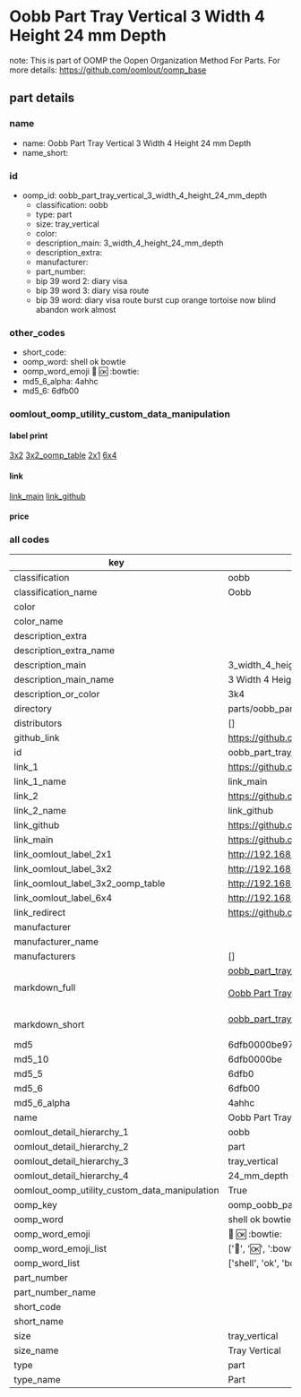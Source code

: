 # Oobb Part Tray Vertical 3 Width 4 Height 24 mm Depth  

note: This is part of OOMP the Oopen Organization Method For Parts. For more details: https://github.com/oomlout/oomp_base

##  part details
  







### name
* name: Oobb Part Tray Vertical 3 Width 4 Height 24 mm Depth
* name_short: 
### id
* oomp_id: oobb_part_tray_vertical_3_width_4_height_24_mm_depth
  * classification: oobb
  * type: part
  * size: tray_vertical
  * color: 
  * description_main: 3_width_4_height_24_mm_depth
  * description_extra: 
  * manufacturer: 
  * part_number: 
  * bip 39 word 2: diary visa
  * bip 39 word 3: diary visa route
  * bip 39 word: diary visa route burst cup orange tortoise now blind abandon work almost

### other_codes
* short_code: 
* oomp_word: shell ok bowtie
* oomp_word_emoji :shell: :ok: :bowtie:
* md5_6_alpha: 4ahhc
* md5_6: 6dfb00






### oomlout_oomp_utility_custom_data_manipulation
#### label print
[3x2](http://192.168.1.245:1112/?label=oomp%204ahhc)
[3x2_oomp_table](http://192.168.1.108:1112/?label=oomp%204ahhc)
[2x1](http://192.168.1.242:1112/?label=oomp%204ahhc)
[6x4](http://192.168.1.55:1112/?label=oomp%204ahhc)    

#### link

[link_main](https://github.com/oomlout/oomlout_oomp_version_1_messy/tree/main/parts/oobb_part_tray_vertical_3_width_4_height_24_mm_depth) [link_github](https://github.com/oomlout/oomlout_oomp_version_1_messy/tree/main/parts/oobb_part_tray_vertical_3_width_4_height_24_mm_depth)                             

#### price







### all codes 
| key | value |  
| --- | --- |  
| classification | oobb |  
| classification_name | Oobb |  
| color |  |  
| color_name |  |  
| description_extra |  |  
| description_extra_name |  |  
| description_main | 3_width_4_height_24_mm_depth |  
| description_main_name | 3 Width 4 Height 24 mm Depth |  
| description_or_color | 3k4 |  
| directory | parts/oobb_part_tray_vertical_3_width_4_height_24_mm_depth |  
| distributors | [] |  
| github_link | https://github.com/oomlout/oomlout_oomp_part_src/tree/main/parts/oobb_part_tray_vertical_3_width_4_height_24_mm_depth |  
| id | oobb_part_tray_vertical_3_width_4_height_24_mm_depth |  
| link_1 | https://github.com/oomlout/oomlout_oomp_version_1_messy/tree/main/parts/oobb_part_tray_vertical_3_width_4_height_24_mm_depth |  
| link_1_name | link_main |  
| link_2 | https://github.com/oomlout/oomlout_oomp_version_1_messy/tree/main/parts/oobb_part_tray_vertical_3_width_4_height_24_mm_depth |  
| link_2_name | link_github |  
| link_github | https://github.com/oomlout/oomlout_oomp_version_1_messy/tree/main/parts/oobb_part_tray_vertical_3_width_4_height_24_mm_depth |  
| link_main | https://github.com/oomlout/oomlout_oomp_version_1_messy/tree/main/parts/oobb_part_tray_vertical_3_width_4_height_24_mm_depth |  
| link_oomlout_label_2x1 | http://192.168.1.242:1112/?label=oomp%204ahhc |  
| link_oomlout_label_3x2 | http://192.168.1.245:1112/?label=oomp%204ahhc |  
| link_oomlout_label_3x2_oomp_table | http://192.168.1.108:1112/?label=oomp%204ahhc |  
| link_oomlout_label_6x4 | http://192.168.1.55:1112/?label=oomp%204ahhc |  
| link_redirect | https://github.com/oomlout/oomlout_oomp_version_1_messy/tree/main/parts/oobb_part_tray_vertical_3_width_4_height_24_mm_depth |  
| manufacturer |  |  
| manufacturer_name |  |  
| manufacturers | [] |  
| markdown_full | [oobb_part_tray_vertical_3_width_4_height_24_mm_depth](none)<br>[](none)<br>[Oobb Part Tray Vertical 3 Width 4 Height 24 Mm Depth](none)<br><br> |  
| markdown_short | [oobb_part_tray_vertical_3_width_4_height_24_mm_depth](none)<br><br> |  
| md5 | 6dfb0000be973cb26f1ad1ed793d29ea |  
| md5_10 | 6dfb0000be |  
| md5_5 | 6dfb0 |  
| md5_6 | 6dfb00 |  
| md5_6_alpha | 4ahhc |  
| name | Oobb Part Tray Vertical 3 Width 4 Height 24 mm Depth |  
| oomlout_detail_hierarchy_1 | oobb |  
| oomlout_detail_hierarchy_2 | part |  
| oomlout_detail_hierarchy_3 | tray_vertical |  
| oomlout_detail_hierarchy_4 | 24_mm_depth |  
| oomlout_oomp_utility_custom_data_manipulation | True |  
| oomp_key | oomp_oobb_part_tray_vertical_3_width_4_height_24_mm_depth |  
| oomp_word | shell ok bowtie |  
| oomp_word_emoji | :shell: :ok: :bowtie: |  
| oomp_word_emoji_list | [':shell:', ':ok:', ':bowtie:'] |  
| oomp_word_list | ['shell', 'ok', 'bowtie'] |  
| part_number |  |  
| part_number_name |  |  
| short_code |  |  
| short_name |  |  
| size | tray_vertical |  
| size_name | Tray Vertical |  
| type | part |  
| type_name | Part |  
